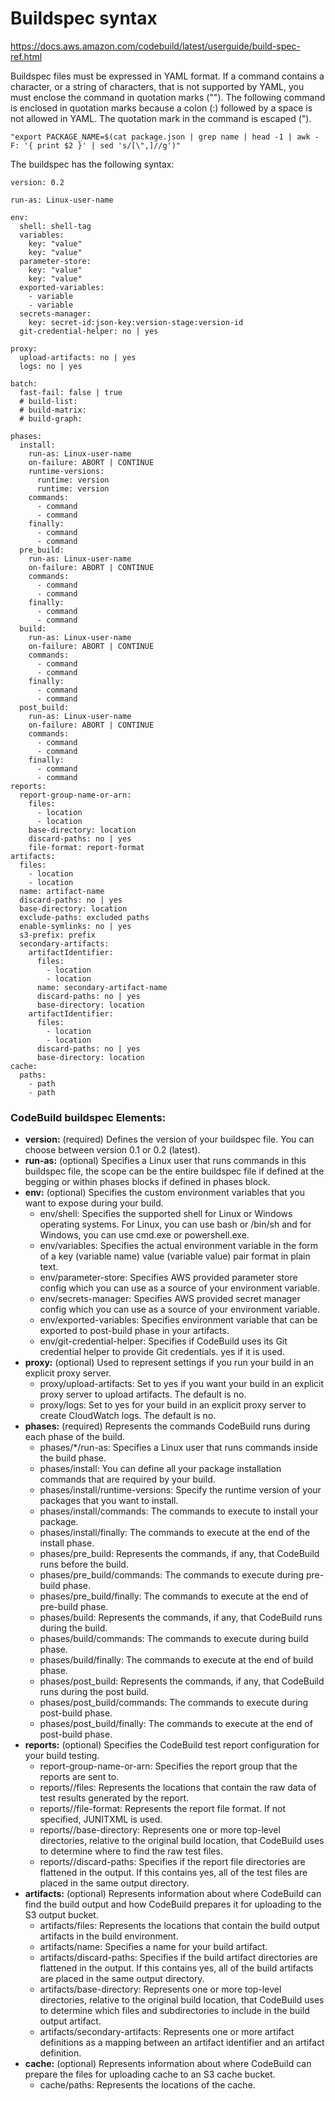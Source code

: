# Buildspec syntax

https://docs.aws.amazon.com/codebuild/latest/userguide/build-spec-ref.html

Buildspec files must be expressed in YAML format. If a command contains a character, or a string of characters, that is not supported by YAML, you must enclose the command in quotation marks (""). The following command is enclosed in quotation marks because a colon (:) followed by a space is not allowed in YAML. The quotation mark in the command is escaped (\").

```
"export PACKAGE_NAME=$(cat package.json | grep name | head -1 | awk -F: '{ print $2 }' | sed 's/[\",]//g')"
```

The buildspec has the following syntax:

```
version: 0.2

run-as: Linux-user-name

env:
  shell: shell-tag
  variables:
    key: "value"
    key: "value"
  parameter-store:
    key: "value"
    key: "value"
  exported-variables:
    - variable
    - variable
  secrets-manager:
    key: secret-id:json-key:version-stage:version-id
  git-credential-helper: no | yes

proxy:
  upload-artifacts: no | yes
  logs: no | yes

batch:
  fast-fail: false | true
  # build-list:
  # build-matrix:
  # build-graph:
        
phases:
  install:
    run-as: Linux-user-name
    on-failure: ABORT | CONTINUE
    runtime-versions:
      runtime: version
      runtime: version
    commands:
      - command
      - command
    finally:
      - command
      - command
  pre_build:
    run-as: Linux-user-name
    on-failure: ABORT | CONTINUE
    commands:
      - command
      - command
    finally:
      - command
      - command
  build:
    run-as: Linux-user-name
    on-failure: ABORT | CONTINUE
    commands:
      - command
      - command
    finally:
      - command
      - command
  post_build:
    run-as: Linux-user-name
    on-failure: ABORT | CONTINUE
    commands:
      - command
      - command
    finally:
      - command
      - command
reports:
  report-group-name-or-arn:
    files:
      - location
      - location
    base-directory: location
    discard-paths: no | yes
    file-format: report-format
artifacts:
  files:
    - location
    - location
  name: artifact-name
  discard-paths: no | yes
  base-directory: location
  exclude-paths: excluded paths
  enable-symlinks: no | yes
  s3-prefix: prefix
  secondary-artifacts:
    artifactIdentifier:
      files:
        - location
        - location
      name: secondary-artifact-name
      discard-paths: no | yes
      base-directory: location
    artifactIdentifier:
      files:
        - location
        - location
      discard-paths: no | yes
      base-directory: location
cache:
  paths:
    - path
    - path
 ```
 
### CodeBuild buildspec Elements:
- **version:** (required) Defines the version of your buildspec file. You can choose between version 0.1 or 0.2 (latest).
- **run-as:** (optional) Specifies a Linux user that runs commands in this buildspec file, the scope can be the entire buildspec file if defined at the begging or within phases blocks if defined in phases block.
- **env:** (optional) Specifies the custom environment variables that you want to expose during your build.
  - env/shell: Specifies the supported shell for Linux or Windows operating systems. For Linux, you can use bash or /bin/sh and for Windows, you can use cmd.exe or powershell.exe.
  - env/variables: Specifies the actual environment variable in the form of a key (variable name) value (variable value) pair format in plain text.
  - env/parameter-store: Specifies AWS provided parameter store config which you can use as a source of your environment variable.
  - env/secrets-manager: Specifies AWS provided secret manager config which you can use as a source of your environment variable.
  - env/exported-variables: Specifies environment variable that can be exported to post-build phase in your artifacts.
  - env/git-credential-helper: Specifies if CodeBuild uses its Git credential helper to provide Git credentials. yes if it is used.
- **proxy:** (optional) Used to represent settings if you run your build in an explicit proxy server.
  - proxy/upload-artifacts: Set to yes if you want your build in an explicit proxy server to upload artifacts. The default is no.
  - proxy/logs: Set to yes for your build in an explicit proxy server to create CloudWatch logs. The default is no.
- **phases:** (required) Represents the commands CodeBuild runs during each phase of the build.
  - phases/*/run-as: Specifies a Linux user that runs commands inside the build phase.
  - phases/install: You can define all your package installation commands that are required by your build.
  - phases/install/runtime-versions: Specify the runtime version of your packages that you want to install.
  - phases/install/commands: The commands to execute to install your package.
  - phases/install/finally: The commands to execute at the end of the install phase.
  - phases/pre_build: Represents the commands, if any, that CodeBuild runs before the build.
  - phases/pre_build/commands: The commands to execute during pre-build phase.
  - phases/pre_build/finally: The commands to execute at the end of pre-build phase.
  - phases/build: Represents the commands, if any, that CodeBuild runs during the build.
  - phases/build/commands: The commands to execute during build phase.
  - phases/build/finally: The commands to execute at the end of build phase.
  - phases/post_build: Represents the commands, if any, that CodeBuild runs during the post build.
  - phases/post_build/commands: The commands to execute during post-build phase.
  - phases/post_build/finally: The commands to execute at the end of post-build phase.
- **reports:** (optional) Specifies the CodeBuild test report configuration for your build testing.
  - report-group-name-or-arn: Specifies the report group that the reports are sent to.
  - reports/<report-group>/files: Represents the locations that contain the raw data of test results generated by the report.
  - reports/<report-group>/file-format: Represents the report file format. If not specified, JUNITXML is used.
  - reports/<report-group>/base-directory: Represents one or more top-level directories, relative to the original build location, that CodeBuild uses to determine where to find the raw test files.
  - reports/<report-group>/discard-paths: Specifies if the report file directories are flattened in the output. If this contains yes, all of the test files are placed in the same output directory.
- **artifacts:** (optional) Represents information about where CodeBuild can find the build output and how CodeBuild prepares it for uploading to the S3 output bucket.
  - artifacts/files: Represents the locations that contain the build output artifacts in the build environment.
  - artifacts/name: Specifies a name for your build artifact.
  - artifacts/discard-paths: Specifies if the build artifact directories are flattened in the output. If this contains yes, all of the build artifacts are placed in the same output directory.
  - artifacts/base-directory: Represents one or more top-level directories, relative to the original build location, that CodeBuild uses to determine which files and subdirectories to include in the build output artifact.
  - artifacts/secondary-artifacts: Represents one or more artifact definitions as a mapping between an artifact identifier and an artifact definition.
- **cache:** (optional) Represents information about where CodeBuild can prepare the files for uploading cache to an S3 cache bucket.
  - cache/paths: Represents the locations of the cache.
